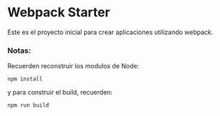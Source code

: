 # Webpack Starter

Este es el proyecto inicial para crear aplicaciones utilizando webpack.

### Notas:

Recuerden reconstruir los modulos de Node:

```
npm install
```

y para construir el build, recuerden:
```
npm run build
```